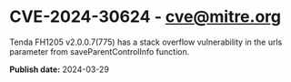 # CVE-2024-30624 - cve@mitre.org

Tenda FH1205 v2.0.0.7(775) has a stack overflow vulnerability in the urls parameter from saveParentControlInfo function.

**Publish date:** 2024-03-29
